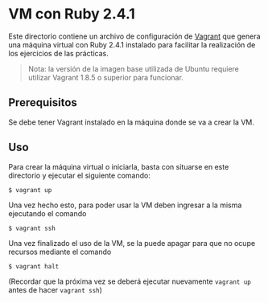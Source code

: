 # VM con Ruby 2.4.1

Este directorio contiene un archivo de configuración de [Vagrant](https://www.vagrantup.com) que genera una máquina
virtual con Ruby 2.4.1 instalado para facilitar la realización de los ejercicios de las prácticas.

> Nota: la versión de la imagen base utilizada de Ubuntu requiere utilizar Vagrant 1.8.5 o superior para funcionar.

## Prerequisitos

Se debe tener Vagrant instalado en la máquina donde se va a crear la VM.

## Uso

Para crear la máquina virtual o iniciarla, basta con situarse en este directorio y ejecutar el siguiente comando:

```console
$ vagrant up
```

Una vez hecho esto, para poder usar la VM deben ingresar a la misma ejecutando el comando

```console
$ vagrant ssh
```

Una vez finalizado el uso de la VM, se la puede apagar para que no ocupe recursos mediante el comando

```console
$ vagrant halt
```

(Recordar que la próxima vez se deberá ejecutar nuevamente `vagrant up` antes de hacer `vagrant ssh`)
